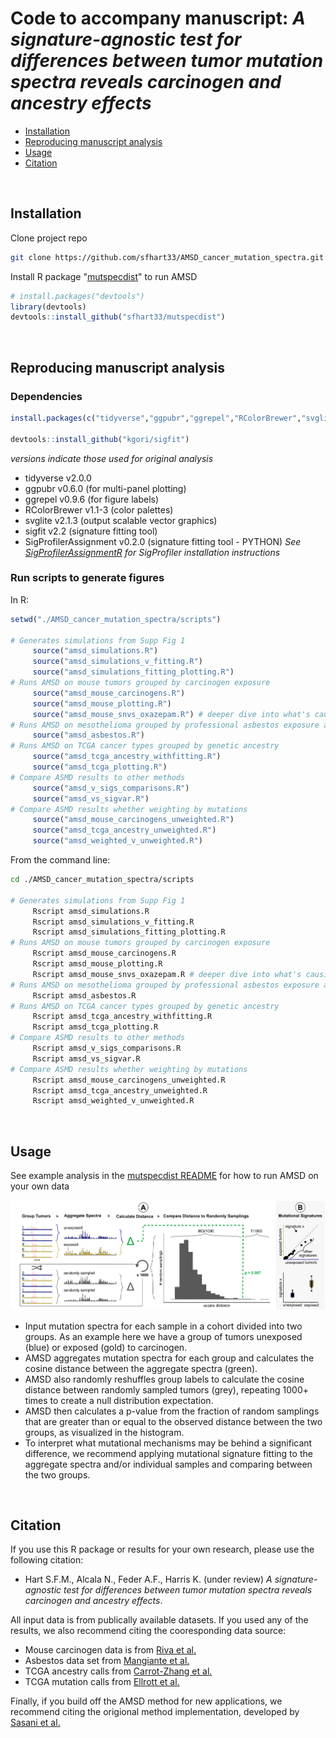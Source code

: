 # Code to accompany manuscript: *A signature-agnostic test for differences between tumor mutation spectra reveals carcinogen and ancestry effects*

- [Installation](#installation)
- [Reproducing manuscript analysis](#reproducing-manuscript-analysis)
- [Usage](#usage)
- [Citation](#citation)

<br/>

## Installation

Clone project repo

```sh
git clone https://github.com/sfhart33/AMSD_cancer_mutation_spectra.git
```

Install R package "[mutspecdist](https://github.com/sfhart33/mutspecdist)" to run AMSD

```r
# install.packages("devtools")
library(devtools)
devtools::install_github("sfhart33/mutspecdist")
```

<br/>

## Reproducing manuscript analysis

### Dependencies



```r
install.packages(c("tidyverse","ggpubr","ggrepel","RColorBrewer","svglite"))

devtools::install_github("kgori/sigfit")
```

*versions indicate those used for original analysis*
- tidyverse               v2.0.0
- ggpubr                  v0.6.0   (for multi-panel plotting)
- ggrepel                 v0.9.6   (for figure labels)
- RColorBrewer            v1.1-3   (color palettes)
- svglite                 v2.1.3   (output scalable vector graphics)
- sigfit                  v2.2     (signature fitting tool)
- SigProfilerAssignment   v0.2.0   (signature fitting tool - PYTHON)
*See [SigProfilerAssignmentR](https://github.com/AlexandrovLab/SigProfilerAssignmentR) for SigProfiler installation instructions*

### Run scripts to generate figures

In R:
```r
setwd("./AMSD_cancer_mutation_spectra/scripts")

# Generates simulations from Supp Fig 1
     source("amsd_simulations.R")   
     source("amsd_simulations_v_fitting.R")   
     source("amsd_simulations_fitting_plotting.R")   
# Runs AMSD on mouse tumors grouped by carcinogen exposure
     source("amsd_mouse_carcinogens.R")   
     source("amsd_mouse_plotting.R")
     source("amsd_mouse_snvs_oxazepam.R") # deeper dive into what's causing oxazepam difference (requires additional Bioconductor packages)
# Runs AMSD on mesothelioma grouped by professional asbestos exposure and plots results
     source("amsd_asbestos.R")  
# Runs AMSD on TCGA cancer types grouped by genetic ancestry
     source("amsd_tcga_ancestry_withfitting.R")        
     source("amsd_tcga_plotting.R")
# Compare ASMD results to other methods
     source("amsd_v_sigs_comparisons.R")
     source("amsd_vs_sigvar.R")
# Compare ASMD results whether weighting by mutations
     source("amsd_mouse_carcinogens_unweighted.R")
     source("amsd_tcga_ancestry_unweighted.R")
     source("amsd_weighted_v_unweighted.R")
```

From the command line:
```sh
cd ./AMSD_cancer_mutation_spectra/scripts

# Generates simulations from Supp Fig 1
     Rscript amsd_simulations.R
     Rscript amsd_simulations_v_fitting.R 
     Rscript amsd_simulations_fitting_plotting.R
# Runs AMSD on mouse tumors grouped by carcinogen exposure
     Rscript amsd_mouse_carcinogens.R   
     Rscript amsd_mouse_plotting.R
     Rscript amsd_mouse_snvs_oxazepam.R # deeper dive into what's causing oxazepam difference (requires additional Bioconductor packages)
# Runs AMSD on mesothelioma grouped by professional asbestos exposure and plots results
     Rscript amsd_asbestos.R
# Runs AMSD on TCGA cancer types grouped by genetic ancestry
     Rscript amsd_tcga_ancestry_withfitting.R      
     Rscript amsd_tcga_plotting.R
# Compare ASMD results to other methods
     Rscript amsd_v_sigs_comparisons.R
     Rscript amsd_vs_sigvar.R
# Compare ASMD results whether weighting by mutations
     Rscript amsd_mouse_carcinogens_unweighted.R
     Rscript amsd_tcga_ancestry_unweighted.R
     Rscript amsd_weighted_v_unweighted.R
```


<br/>

## Usage

See example analysis in the [mutspecdist README](https://github.com/sfhart33/mutspecdist) for how to run AMSD on your own data

![AMSD method](outputs/figures_versions/Figure1_2025-04-29.png)

- Input mutation spectra for each sample in a cohort divided into two groups. As an example here we have a group of tumors unexposed (blue) or exposed (gold) to carcinogen.
- AMSD aggregates mutation spectra for each group and calculates the cosine distance between the aggregate spectra (green).
- AMSD also randomly reshuffles group labels to calculate the cosine distance between randomly sampled tumors (grey), repeating 1000+ times to create a null distribution expectation.
- AMSD then calculates a p-value from the fraction of random samplings that are greater than or equal to the observed distance between the two groups, as visualized in the histogram.
- To interpret what mutational mechanisms may be behind a significant difference, we recommend applying mutational signature fitting to the aggregate spectra and/or individual samples and comparing between the two groups.

<br/>

## Citation

If you use this R package or results for your own research, please use the following citation:

- Hart S.F.M., Alcala N., Feder A.F., Harris K. (under review) *A signature-agnostic test for differences between tumor mutation spectra reveals carcinogen and ancestry effects*.

All input data is from publically available datasets. If you used any of the results, we also recommend citing the cooresponding data source:

- Mouse carcinogen data is from [Riva et al.](https://www.nature.com/articles/s41588-020-0692-4)
- Asbestos data set from [Mangiante et al.](https://www.nature.com/articles/s41588-023-01321-1)
- TCGA ancestry calls from [Carrot-Zhang et al.](https://www.sciencedirect.com/science/article/pii/S1535610820302117?via%3Dihub)
- TCGA mutation calls from [Ellrott et al.](https://www.sciencedirect.com/science/article/pii/S2405471218300966?via%3Dihub)

Finally, if you build off the AMSD method for new applications, we recommend citing the origional method implementation, developed by [Sasani et al.](https://elifesciences.org/articles/89096)

